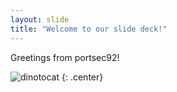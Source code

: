 ```yaml
---
layout: slide
title: "Welcome to our slide deck!"
---
```


Greetings from portsec92!

![dinotocat](https://octodex.github.com/images/saint_nictocat.jpg)
{: .center}
